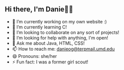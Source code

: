 ## Hi there, I'm Danie👋✨
- 🔭 I’m currently working on my own website :)
- 🌱 I’m currently learning C!
- 👯 I’m looking to collaborate on any sort of projects!
- 🤔 I’m looking for help with anything, I'm open!
- 💬 Ask me about Java, HTML, CSS!
- 📫 How to reach me: danieog@terpmail.umd.edu
- 😄 Pronouns: she/her
- ⚡ Fun fact: I was a former girl scout!
<!--
**danieog/danieog** is a ✨ _special_ ✨ repository because its `README.md` (this file) appears on your GitHub profile.

Here are some ideas to get you started:

- 🔭 I’m currently working on ...
- 🌱 I’m currently learning ...
- 👯 I’m looking to collaborate on ...
- 🤔 I’m looking for help with ...
- 💬 Ask me about ...
- 📫 How to reach me: ...
- 😄 Pronouns: ...
- ⚡ Fun fact: ...
-->
